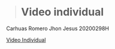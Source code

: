 > # Video individual
  Carhuas Romero Jhon Jesus
  20200298H

  [Video Individual]([https://youtu.be/sM8TZecKdng?si=HX3JcpxYmnLH9oiT](https://www.youtube.com/watch?v=vxWWMPU-Owk&ab_channel=JhonCarhuasRomero)https://www.youtube.com/watch?v=vxWWMPU-Owk&ab_channel=JhonCarhuasRomero)
